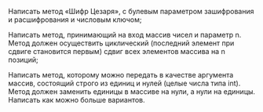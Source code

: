 Написать метод «Шифр Цезаря», с булевым параметром зашифрования и
расшифрования и числовым ключом;

Написать метод, принимающий на вход массив чисел и параметр n. Метод должен
осуществить циклический (последний элемент при сдвиге становится первым) сдвиг
всех элементов массива на n позиций;

Написать метод, которому можно передать в качестве аргумента массив, состоящий
строго из единиц и нулей (целые числа типа int). Метод должен заменить единицы в
массиве на нули, а нули на единицы. Написать как можно больше вариантов.
